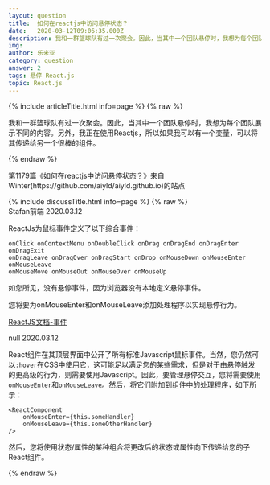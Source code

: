 ```yaml
---
layout: question
title:  如何在reactjs中访问悬停状态？
date:   2020-03-12T09:06:35.000Z
description: 我和一群篮球队有过一次聚会。因此，当其中一个团队悬停时，我想为每个团队展示不同的内容。另外，我正在使用Reactjs，所以如果我可以有一个变量，可以将其传...
img: 
author: 乐米亚
category: question
answer: 2
tags: 悬停 React.js
topic: React.js
---
```

<div class="article-root">
  <div class="article">
    {% include articleTitle.html info=page %}
    {% raw %}
    <div class="article-content"><p><font style="vertical-align: inherit;"><font style="vertical-align: inherit;">我和一群篮球队有过一次聚会。</font><font style="vertical-align: inherit;">因此，当其中一个团队悬停时，我想为每个团队展示不同的内容。</font><font style="vertical-align: inherit;">另外，我正在使用Reactjs，所以如果我可以有一个变量，可以将其传递给另一个很棒的组件。</font></font></p></div>
    {% endraw %}
  </div>
  <p class="winter_mark">第1179篇《如何在reactjs中访问悬停状态？》来自Winter(https://github.com/aiyld/aiyld.github.io)的站点</p>
  <div class="discuss-wrapper">
    {% include discussTitle.html info=page %}
    {% raw %}
    <div class="discuss-item">
        <div class="discuss-parent">
          <div class="discuss-meta">
            <span class="discuss-user">Stafan前端</span>
            <span class="discuss-time">2020.03.12</span>
          </div>
          <div class="discuss-comment"><p><font style="vertical-align: inherit;"><font style="vertical-align: inherit;">ReactJs为鼠标事件定义了以下综合事件： </font></font></p>

<pre><code>onClick onContextMenu onDoubleClick onDrag onDragEnd onDragEnter onDragExit<font></font>
onDragLeave onDragOver onDragStart onDrop onMouseDown onMouseEnter onMouseLeave<font></font>
onMouseMove onMouseOut onMouseOver onMouseUp<font></font>
</code></pre>

<p><font style="vertical-align: inherit;"><font style="vertical-align: inherit;">如您所见，没有悬停事件，因为浏览器没有本地定义悬停事件。 </font></font></p>

<p><font style="vertical-align: inherit;"><font style="vertical-align: inherit;">您将要为onMouseEnter和onMouseLeave添加处理程序以实现悬停行为。</font></font></p>

<p><a href="https://facebook.github.io/react/docs/events.html" rel="noreferrer"><font style="vertical-align: inherit;"><font style="vertical-align: inherit;">ReactJS文档-事件</font></font></a></p></div>
        </div></div><div class="discuss-item">
        <div class="discuss-parent">
          <div class="discuss-meta">
            <span class="discuss-user">null</span>
            <span class="discuss-time">2020.03.12</span>
          </div>
          <div class="discuss-comment"><p><font style="vertical-align: inherit;"><font style="vertical-align: inherit;">React组件在其顶层界面中公开了所有标准Javascript鼠标事件。</font><font style="vertical-align: inherit;">当然，您仍然可以</font></font><code>:hover</code><font style="vertical-align: inherit;"><font style="vertical-align: inherit;">在CSS中</font><font style="vertical-align: inherit;">使用</font><font style="vertical-align: inherit;">它，这可能足以满足您的某些需求，但是对于由悬停触发的更高级的行为，则需要使用Javascript。</font><font style="vertical-align: inherit;">因此，要管理悬停交互，您将需要使用</font></font><code>onMouseEnter</code><font style="vertical-align: inherit;"><font style="vertical-align: inherit;">和</font></font><code>onMouseLeave</code><font style="vertical-align: inherit;"><font style="vertical-align: inherit;">。</font><font style="vertical-align: inherit;">然后，将它们附加到组件中的处理程序，如下所示：</font></font></p>

<pre><code>&lt;ReactComponent<font></font>
    onMouseEnter={this.someHandler}<font></font>
    onMouseLeave={this.someOtherHandler}<font></font>
/&gt;<font></font>
</code></pre>

<p><font style="vertical-align: inherit;"><font style="vertical-align: inherit;">然后，您将使用状态/属性的某种组合将更改后的状态或属性向下传递给您的子React组件。</font></font></p></div>
        </div></div>
    {% endraw %}
  </div>
<div>
